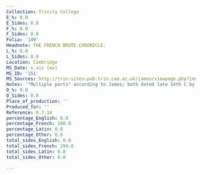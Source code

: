 ```yaml
---
Collection: Trinity College
E_%: 0.0
E_Sides: 0.0
F_%: 0.0
F_Sides: 0.0
Folia: '149'
Headnote: THE FRENCH BRUTE CHRONICLE.
L_%: 0.0
L_Sides: 0.0
Location: Cambridge
MS_Date: s.xiv (ex)
MS_ID: '151'
MS_Sources: http://trin-sites-pub.trin.cam.ac.uk/james/viewpage.php?index=1575
Notes: '"Multiple parts" according to James; both dated late 14th C by Dean'
O_%: 0.0
O_Sides: 0.0
Place_of_production: ''
Produced_for: ''
Reference: R.7.14
percentage_English: 0.0
percentage_French: 100.0
percentage_Latin: 0.0
percentage_Other: 0.0
total_sides_English: 0.0
total_sides_French: 294.0
total_sides_Latin: 0.0
total_sides_Other: 0.0

---
```

